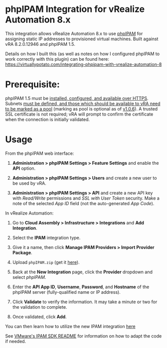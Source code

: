 phpIPAM Integration for vRealize Automation 8.x
============

This integration allows vRealize Automation 8.x to use [phpIPAM](https://phpipam.net) for assigning static IP addresses to provisioned virtual machines. Built against vRA 8.2.0.12946 and phpIPAM 1.5.

Details on how I built this (as well as notes on how I configured phpIPAM to work correctly with this plugin) can be found here:
https://virtuallypotato.com/integrating-phpipam-with-vrealize-automation-8

Prerequisite:
===============

phpIPAM 1.5 must be [installed, configured, and available over HTTPS](https://virtuallypotato.com/integrating-phpipam-with-vrealize-automation-8#step-0-phpipam-installation-and-base-configuration). Subnets [must be defined, and those which should be available to vRA need to be marked as a pool](https://virtuallypotato.com/integrating-phpipam-with-vrealize-automation-8#step-2-configuring-phpipam-subnets) (marking as pool is optional as of [v1.0.6](https://github.com/jbowdre/phpIPAM-for-vRA8/releases/tag/v1.0.6)). A trusted SSL certificate is not required; vRA will prompt to confirm the certificate when the connection is initially validated.

Usage
===============

From the phpIPAM web interface:

1. **Administration > phpIPAM Settings > Feature Settings** and enable the **API** option.

2. **Administration > phpIPAM Settings > Users** and create a new user to be used by vRA.

3. **Administration > phpIPAM Settings > API** and create a new API key with *Read/Write* permissions and *SSL with User Token* security. Make a note of the selected *App ID* field (not the auto-generated *App Code*).

In vRealize Automation:

1. Go to **Cloud Assembly > Infrastructure > Integrations** and **Add Integration**.

2. Select the **IPAM** integration type.

3. Give it a name, then click **Manage IPAM Providers > Import Provider Package**.

4. Upload `phpIPAM.zip` (get it [here](https://github.com/jbowdre/phpIPAM-for-vRA8/releases/latest)).

5. Back at the **New Integration** page, click the **Provider** dropdown and select *phpIPAM*.

6. Enter the **API App ID**, **Username**, **Password**, and **Hostname** of the phpIPAM server (fully-qualified name or IP address).

7. Click **Validate** to verify the information. It may take a minute or two for the validation to complete.

8. Once validated, click **Add**.

You can then learn how to utilize the new IPAM integration [here](https://docs.vmware.com/en/vRealize-Automation/8.2/Using-and-Managing-Cloud-Assembly/GUID-9AE32BD7-2D1B-4FEE-881F-A0EDE5907D10.html)

See [VMware's IPAM SDK README](README_VMware.md) for information on how to adapt the code if needed.
